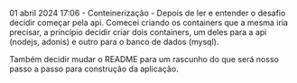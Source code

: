 01 abril 2024 17:06 - Conteinerização - Depois de ler e entender o desafio decidir começar pela api. Comecei
criando os containers que a mesma iria precisar, a princípio decidir criar dois containers, um deles para a
api (nodejs, adonis) e outro para o banco de dados (mysql).

Também decidir mudar o README para um rascunho do que será nosso passo a passo para construção da aplicação.